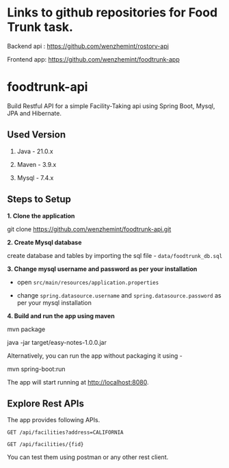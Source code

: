 # Links to github repositories for Food Trunk task. 

Backend api :
https://github.com/wenzhemint/rostorv-api

Frontend app:
https://github.com/wenzhemint/foodtrunk-app

# foodtrunk-api

Build Restful API for a simple Facility-Taking api using Spring Boot, Mysql, JPA and Hibernate.

## Used Version

1. Java - 21.0.x

2. Maven - 3.9.x

3. Mysql - 7.4.x

## Steps to Setup

**1. Clone the application**

git clone https://github.com/wenzhemint/foodtrunk-api.git

**2. Create Mysql database**

create database and tables by importing the sql file - `data/foodtrunk_db.sql`

**3. Change mysql username and password as per your installation**

+ open `src/main/resources/application.properties`

+ change `spring.datasource.username` and `spring.datasource.password` as per your mysql installation

**4. Build and run the app using maven**

mvn package

java -jar target/easy-notes-1.0.0.jar

Alternatively, you can run the app without packaging it using -

mvn spring-boot:run

The app will start running at <http://localhost:8080>.

## Explore Rest APIs

The app provides following APIs.

    GET /api/facilities?address=CALIFORNIA
    
    GET /api/facilities/{fid}

You can test them using postman or any other rest client.

